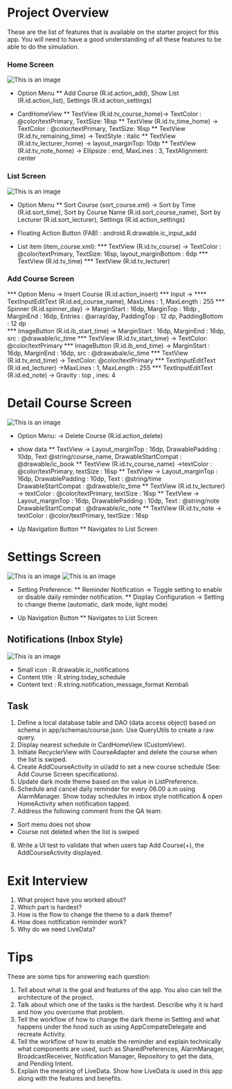 # Project Overview 
These are the list of features that is available on the starter project for this app. You will need to have a good understanding of all these features to be able to do the simulation.

### Home Screen 
![This is an image](https://github.com/Antika20/Starter-Simulasi-AAD/blob/SUB-2/Home%20screen.jpeg?raw=true)
* Option Menu 
** Add Course (R.id.action_add), Show List (R.id.action_list), Settings (R.id.action_settings)

* CardHomeView 
** TextView (R.id.tv_course_home)-> TextColor : @color/textPrimary, TextSize: 18sp
** TextView (R.id.tv_time_home) -> TextColor : @color/textPrimary, TextSize: 16sp
** TextView (R.id.tv_remaining_time) -> TextStyle : italic
** TextView (R.id.tv_lecturer_home) -> layout_marginTop: 10dp
** TextView (R.id.tv_note_home) -> Ellipsize : end, MaxLines : 3, TextAlignment: center

### List Screen 
![This is an image](https://github.com/Antika20/Starter-Simulasi-AAD/blob/SUB-2/list%20screen%20sub%202.jpeg?raw=true)
* Option Menu 
** Sort Course (sort_course.xml) -> Sort by Time (R.id.sort_time), Sort by Course Name (R.id.sort_course_name), Sort by Lecturer (R.id.sort_lecturer), Settings (R.id.action_settings)
* Floating Action Button (FAB) : android.R.drawable.ic_input_add

* List item (item_course.xml):
*** TextView (R.id.tv_course) -> TextColor : @color/textPrimary, TextSize: 16sp, layout_marginBottom : 6dp
*** TextView (R.id.tv_time)
*** TextView (R.id.tv_lecturer)

### Add Course Screen
*** Option Menu -> Insert Course (R.id.action_insert)
***  Input -> 
**** TextInputEditText (R.id.ed_course_name), MaxLines : 1, MaxLength : 255
*** Spinner (R.id.spinner_day) -> MarginStart : 16dp, MarginTop : 16dp , MarginEnd : 16dp, Entries : @array/day, PaddingTop : 12 dp, PaddingBottom : 12 dp  
*** ImageButton (R.id.ib_start_time) ->  MarginStart : 16dp, MarginEnd : 16dp, src : @drawable/ic_time
*** TextView (R.id.tv_start_time) -> TextColor: @color/textPrimary
*** ImageButton (R.id.ib_end_time) -> MarginStart : 16dp, MarginEnd : 16dp, src : @drawabale/ic_time
*** TextView (R.id.tv_end_time) -> TextColor: @color/textPrimary
*** TextInputEditText (R.id.ed_lecturer) ->MaxLines : 1, MaxLength : 255
*** TextInputEditText (R.id.ed_note) -> Gravity : top
, ines: 4

# Detail Course Screen
![This is an image](https://github.com/Antika20/Starter-Simulasi-AAD/blob/SUB-2/Detail%20Course%20Screen.jpeg?raw=true)
* Option Menu: -> Delete Course (R.id.action_delete)
* show data 
** TextView -> Layout_marginTop : 16dp, DrawablePadding : 10dp, Text  @string/course_name, DrawableStartCompat : @drawable/ic_book
** TextView (R.id.tv_course_name) ->textColor : @color/textPrimary, textSize : 16sp
** TextView -> Layout_marginTop : 16dp, DrawablePadding : 10dp, Text : @string/time
DrawableStartCompat : @drawable/ic_time
** TextView (R.id.tv_lecturer) -> textColor : @color/textPrimary, textSize : 16sp
** TextView -> Layout_marginTop : 16dp, DrawablePadding : 10dp, Text : @string/note
DrawableStartCompat : @drawable/ic_note
** TextView (R.id.tv_note -> textColor : @color/textPrimary, textSize : 16sp

* Up Navigation Button 
** Navigates to List Screen

# Settings Screen 
![This is an image](https://github.com/Antika20/Starter-Simulasi-AAD/blob/SUB-2/Settings%20Screen%20sub%202.1.jpeg?raw=true)
![This is an image](https://github.com/Antika20/Starter-Simulasi-AAD/blob/SUB-2/Settings%20Screen%20sub%202.2.jpeg?raw=true)

* Setting Preference:
** Reminder Notification -> Toggle setting to enable or disable daily reminder notification. 
** Display Configuration -> Setting to change theme (automatic, dark mode, light mode)

* Up Navigation Button 
** Navigates to List Screen

## Notifications (Inbox Style)
![This is an image](https://github.com/Antika20/Starter-Simulasi-AAD/blob/SUB-2/Notification%20(Inbox%20Style).jpeg?raw=true)
* Small icon : R.drawable.ic_notifications
* Content title : R.string.today_schedule
* Content text : R.string.notification_message_format
 Kembali

## Task 
1. Define a local database table and DAO (data access object) based on schema in app/schemas/course.json. Use QueryUtils to create a raw query.
2. Display nearest schedule in CardHomeView (CustomView).
3. Initiate RecyclerView with CourseAdapter and delete the course when the list is swiped.
4. Create AddCourseActivity in ui/add to set a new course schedule (See: Add Course Screen specifications).
5. Update dark mode theme based on the value in ListPreference.
6. Schedule and cancel daily reminder for every 06.00 a.m using AlarmManager. Show today schedules in inbox style notification & open HomeActivity when notification tapped.
7. Address the following comment from the QA team:
- Sort menu does not show
- Course not deleted when the list is swiped
8. Write a UI test to validate that when users tap Add Course(+), the AddCourseActivity displayed.
 
# Exit Interview 
1. What project have you worked about?
2. Which part is hardest?
3. How is the flow to change the theme to a dark theme?
4. How does notification reminder work?
5. Why do we need LiveData?

# Tips 
These are some tips for answering each question:

1. Tell about what is the goal and features of the app. You also can tell the architecture of the project.
2. Talk about which one of the tasks is the hardest. Describe why it is hard and how you overcome that problem.
3. Tell the workflow of how to change the dark theme in Setting and what happens under the hood such as using AppCompateDelegate and recreate Activity.
4. Tell the workflow of how to enable the reminder and explain technically what components are used, such as SharedPreferences, AlarmManager, BroadcastReceiver, Notification Manager, Repository to get the data, and Pending Intent. 
5. Explain the meaning of LiveData. Show how LiveData is used in this app along with the features and benefits.
